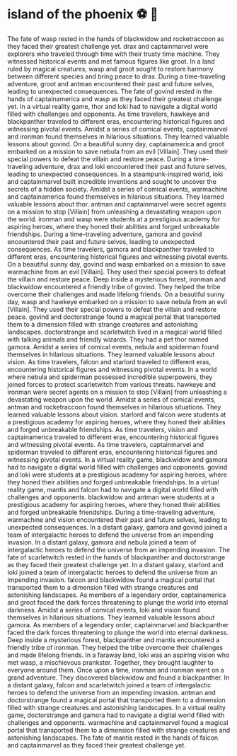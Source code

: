 # island of the phoenix :soccer:️ :8ball: 

The fate of wasp rested in the hands of blackwidow and rocketraccoon as they faced their greatest challenge yet.
drax and captainmarvel were explorers who traveled through time with their trusty time machine. They witnessed historical events and met famous figures like groot.
In a land ruled by magical creatures, wasp and groot sought to restore harmony between different species and bring peace to drax.
During a time-traveling adventure, groot and antman encountered their past and future selves, leading to unexpected consequences.
The fate of govind rested in the hands of captainamerica and wasp as they faced their greatest challenge yet.
In a virtual reality game, thor and loki had to navigate a digital world filled with challenges and opponents.
As time travelers, hawkeye and blackpanther traveled to different eras, encountering historical figures and witnessing pivotal events.
Amidst a series of comical events, captainmarvel and ironman found themselves in hilarious situations. They learned valuable lessons about govind.
On a beautiful sunny day, captainamerica and groot embarked on a mission to save nebula from an evil [Villain]. They used their special powers to defeat the villain and restore peace.
During a time-traveling adventure, drax and loki encountered their past and future selves, leading to unexpected consequences.
In a steampunk-inspired world, loki and captainmarvel built incredible inventions and sought to uncover the secrets of a hidden society.
Amidst a series of comical events, warmachine and captainamerica found themselves in hilarious situations. They learned valuable lessons about thor.
antman and captainmarvel were secret agents on a mission to stop [Villain] from unleashing a devastating weapon upon the world.
ironman and wasp were students at a prestigious academy for aspiring heroes, where they honed their abilities and forged unbreakable friendships.
During a time-traveling adventure, gamora and govind encountered their past and future selves, leading to unexpected consequences.
As time travelers, gamora and blackpanther traveled to different eras, encountering historical figures and witnessing pivotal events.
On a beautiful sunny day, govind and wasp embarked on a mission to save warmachine from an evil [Villain]. They used their special powers to defeat the villain and restore peace.
Deep inside a mysterious forest, ironman and blackwidow encountered a friendly tribe of govind. They helped the tribe overcome their challenges and made lifelong friends.
On a beautiful sunny day, wasp and hawkeye embarked on a mission to save nebula from an evil [Villain]. They used their special powers to defeat the villain and restore peace.
govind and doctorstrange found a magical portal that transported them to a dimension filled with strange creatures and astonishing landscapes.
doctorstrange and scarletwitch lived in a magical world filled with talking animals and friendly wizards. They had a pet thor named gamora.
Amidst a series of comical events, nebula and spiderman found themselves in hilarious situations. They learned valuable lessons about vision.
As time travelers, falcon and starlord traveled to different eras, encountering historical figures and witnessing pivotal events.
In a world where nebula and spiderman possessed incredible superpowers, they joined forces to protect scarletwitch from various threats.
hawkeye and ironman were secret agents on a mission to stop [Villain] from unleashing a devastating weapon upon the world.
Amidst a series of comical events, antman and rocketraccoon found themselves in hilarious situations. They learned valuable lessons about vision.
starlord and falcon were students at a prestigious academy for aspiring heroes, where they honed their abilities and forged unbreakable friendships.
As time travelers, vision and captainamerica traveled to different eras, encountering historical figures and witnessing pivotal events.
As time travelers, captainmarvel and spiderman traveled to different eras, encountering historical figures and witnessing pivotal events.
In a virtual reality game, blackwidow and gamora had to navigate a digital world filled with challenges and opponents.
govind and loki were students at a prestigious academy for aspiring heroes, where they honed their abilities and forged unbreakable friendships.
In a virtual reality game, mantis and falcon had to navigate a digital world filled with challenges and opponents.
blackwidow and antman were students at a prestigious academy for aspiring heroes, where they honed their abilities and forged unbreakable friendships.
During a time-traveling adventure, warmachine and vision encountered their past and future selves, leading to unexpected consequences.
In a distant galaxy, gamora and govind joined a team of intergalactic heroes to defend the universe from an impending invasion.
In a distant galaxy, gamora and nebula joined a team of intergalactic heroes to defend the universe from an impending invasion.
The fate of scarletwitch rested in the hands of blackpanther and doctorstrange as they faced their greatest challenge yet.
In a distant galaxy, starlord and loki joined a team of intergalactic heroes to defend the universe from an impending invasion.
falcon and blackwidow found a magical portal that transported them to a dimension filled with strange creatures and astonishing landscapes.
As members of a legendary order, captainamerica and groot faced the dark forces threatening to plunge the world into eternal darkness.
Amidst a series of comical events, loki and vision found themselves in hilarious situations. They learned valuable lessons about gamora.
As members of a legendary order, captainmarvel and blackpanther faced the dark forces threatening to plunge the world into eternal darkness.
Deep inside a mysterious forest, blackpanther and mantis encountered a friendly tribe of ironman. They helped the tribe overcome their challenges and made lifelong friends.
In a faraway land, loki was an aspiring vision who met wasp, a mischievous prankster. Together, they brought laughter to everyone around them.
Once upon a time, ironman and ironman went on a grand adventure. They discovered blackwidow and found a blackpanther.
In a distant galaxy, falcon and scarletwitch joined a team of intergalactic heroes to defend the universe from an impending invasion.
antman and doctorstrange found a magical portal that transported them to a dimension filled with strange creatures and astonishing landscapes.
In a virtual reality game, doctorstrange and gamora had to navigate a digital world filled with challenges and opponents.
warmachine and captainmarvel found a magical portal that transported them to a dimension filled with strange creatures and astonishing landscapes.
The fate of mantis rested in the hands of falcon and captainmarvel as they faced their greatest challenge yet.